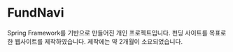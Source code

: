 # FundNavi
Spring Framework를 기반으로 만들어진 개인 프로젝트입니다.
펀딩 사이트를 목표로 한 웹사이트를 제작하였습니다. 제작에는 약 2개월이 소요되었습니다.
